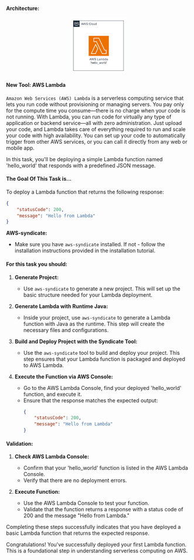 #### Architecture:
<div style="text-align: center;">
  <img src="../../images/img.png" style="width: 30%;" >
</div>

#### New Tool: AWS Lambda
`Amazon Web Services (AWS) Lambda` is a serverless computing service that lets you run code without provisioning or managing servers. You pay only for the compute time you consume—there is no charge when your code is not running. With Lambda, you can run code for virtually any type of application or backend service—all with zero administration. Just upload your code, and Lambda takes care of everything required to run and scale your code with high availability. You can set up your code to automatically trigger from other AWS services, or you can call it directly from any web or mobile app.

In this task, you'll be deploying a simple Lambda function named 'hello_world' that responds with a predefined JSON message.

#### The Goal Of This Task is...
To deploy a Lambda function that returns the following response:
```json
{
	"statusCode": 200,
	"message": "Hello from Lambda"
}
```

 **AWS-syndicate:**
- Make sure you have `aws-syndicate` installed. If not - follow the installation instructions provided in the installation tutorial.

#### For this task you should:

1. **Generate Project:**
   - Use `aws-syndicate` to generate a new project. This will set up the basic structure needed for your Lambda deployment.

2. **Generate Lambda with Runtime Java:**
   - Inside your project, use `aws-syndicate` to generate a Lambda function with Java as the runtime. This step will create the necessary files and configurations.

3. **Build and Deploy Project with the Syndicate Tool:**
   - Use the `aws-syndicate` tool to build and deploy your project. This step ensures that your Lambda function is packaged and deployed to AWS Lambda.

4. **Execute the Function via AWS Console:**
   - Go to the AWS Lambda Console, find your deployed 'hello_world' function, and execute it.
   - Ensure that the response matches the expected output:
     ```json
     {
         "statusCode": 200,
         "message": "Hello from Lambda"
     }
     ```

#### Validation:

1. **Check AWS Lambda Console:**
   - Confirm that your 'hello_world' function is listed in the AWS Lambda Console.
   - Verify that there are no deployment errors.

2. **Execute Function:**
   - Use the AWS Lambda Console to test your function.
   - Validate that the function returns a response with a status code of 200 and the message "Hello from Lambda."

Completing these steps successfully indicates that you have deployed a basic Lambda function that returns the expected response.

Congratulations! You've successfully deployed your first Lambda function. This is a foundational step in understanding serverless computing on AWS.
